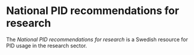 # National PID recommendations for research

The *National PID recommendations for research* is a Swedish resource for PID
usage in the research sector.
